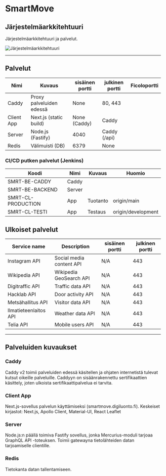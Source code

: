# SmartMove

## Järjestelmäarkkitehtuuri

Järjestelmäarkkitehtuuri ja palvelut.

![Järjestelmäarkkitehtuuri](/out/documentation/infra/deployment/jarjestelmaarkkitehtuuri.png "Järjestelmäarkkitehtuuri")

---

## Palvelut

| Nimi       | Kuvaus                   | sisäinen portti | julkinen portti | Ficoloportti |
| ---------- | ------------------------ | --------------- | --------------- | ------------ |
| Caddy      | Proxy palveluiden edessä | None            | 80, 443         |              |
| Client App | Next.js (static build)   | None (Caddy)    | Caddy           |              |
| Server     | Node.js (Fastify)        | 4040            | Caddy (/api)    |              |
| Redis      | Välimuisti (DB)          | 6379            | None            |              |

### CI/CD putken palvelut (Jenkins)

| Koodi              | Nimi    | Kuvaus   | Huomio               |
| ------------------ | ------- | -------- | -------------------- |
| SMRT-BE-CADDY      | Caddy   |          |                      |
| SMRT-BE-BACKEND    | Server  |          |                      |
| SMRT-CL-PRODUCTION | App     | Tuotanto | origin/main          |
| SMRT-CL-TESTI      | App     | Testaus  | origin/development   |

## Ulkoiset palvelut

| Service name          | Description              | sisäinen portti | julkinen portti |
| --------------------- | ------------------------ | --------------- | --------------- |
| Instagram API         | Social media content API | N/A             | 443             |
| Wikipedia API         | Wikipedia GeoSearch API  | N/A             | 443             |
| Digitraffic API       | Traffic data API         | N/A             | 443             |
| Hacklab API           | Door activity API        | N/A             | 443             |
| Metsähallitus API     | Visitor data API         | N/A             | 443             |
| Ilmatieteenlaitos API | Weather data API         | N/A             | 443             |
| Telia API             | Mobile users API         | N/A             | 443             |

---

## Palveluiden kuvaukset

### Caddy

Caddy v2 toimii palveluiden edessä käsitellen ja ohjaten internetistä tulevat kutsut oikeille palveluille. Caddyyn on sisäänrakennettu sertifikaattien käsittely, joten ulkoista sertifikaattipalvelua ei tarvita.

### Client App

Next.js-sovellus palvelun käyttämiseksi (smartmove.digiluonto.fi). Keskeiset kirjastot: Next.js, Apollo Client, Material-UI, React Leaflet

### Server

Node.js:n päällä toimiva Fastify sovellus, jonka Mercurius-moduli tarjoaa GraphQL API -toteuksen. Toimii gatewayna tietolähteiden datan tarjoamiselle clientille.

### Redis

Tietokanta datan tallentamiseen.
